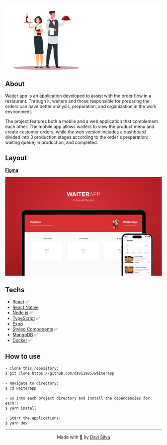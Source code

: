 <div align="center"> 
  <img src="./web/src/assets/images/logo.svg" alt="waiter app logo" />
</div>

## About

Waiter app is an application developed to assist with the order flow in a restaurant. Through it, waiters and those responsible for preparing the orders can have better analysis, preparation, and organization in the work environment.

The project features both a mobile and a web application that complement each other. The mobile app allows waiters to view the product menu and create customer orders, while the web version includes a dashboard divided into 3 production stages according to the order's preparation: waiting queue, in production, and completed.

## Layout

[**Figma**](https://www.figma.com/file/Ivct0qKlCFhWIIPrC5yHBF/WAITERAPP?node-id=216%3A1787&t=4ByEfZEfoA5QrxMn-0)

<div align="center"> 
  <img src="./web/src/assets/images/cover.png" alt="waiter app cover" />
</div>

## Techs

* [React](https://reactjs.org/) ✅
* [React Native](https://reactnative.dev/)
* [Node.js](https://nodejs.org/en/) ✅
* [TypeScript](https://www.typescriptlang.org/) ✅
* [Expo](https://expo.dev/)
* [Styled Components](https://styled-components.com) ✅
* [MongoDB](https://www.mongodb.com) ✅
* [Docker](https://www.docker.com/) ✅

## How to use

   ```
   - Clone this repository:
   $ git clone https://github.com/davi1985/waiterapp

   - Navigate to directory:
   $ cd waiterapp

   - Go into each project directory and install the dependencies for each::
   $ yarn install
   
   - Start the applications:
   $ yarn dev
   ```  
<hr/>

<p align="center">
  Made with 💚 by <a href="https://github.com/davi1985">Davi Silva</a>
</p>